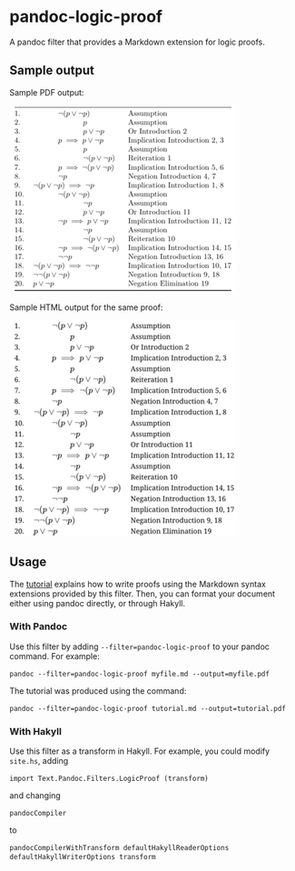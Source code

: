 # pandoc-logic-proof

A pandoc filter that provides a Markdown extension for logic proofs.

## Sample output

Sample PDF output:

![](pdf.png)

Sample HTML output for the same proof:

![](html.png)


## Usage

The [tutorial](tutorial.pdf) explains how to write proofs using the Markdown
syntax extensions provided by this filter.
Then, you can format your document either using pandoc directly,
or through Hakyll.

### With Pandoc

Use this filter by adding `--filter=pandoc-logic-proof` to your pandoc command.
For example:

    pandoc --filter=pandoc-logic-proof myfile.md --output=myfile.pdf

The tutorial was produced using the command:

    pandoc --filter=pandoc-logic-proof tutorial.md --output=tutorial.pdf

### With Hakyll

Use this filter as a transform in Hakyll.
For example, you could modify `site.hs`, adding

```
import Text.Pandoc.Filters.LogicProof (transform)
```

and changing

```
pandocCompiler
```

to

```
pandocCompilerWithTransform defaultHakyllReaderOptions defaultHakyllWriterOptions transform
```

